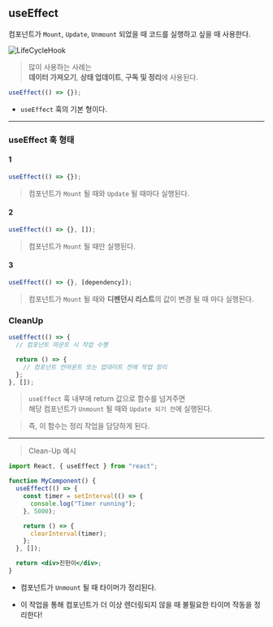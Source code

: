 ## useEffect

컴포넌트가 `Mount`, `Update`, `Unmount` 되었을 때 코드를 실행하고 싶을 때 사용한다.

![LifeCycleHook](https://codingapple.com/wp-content/uploads/2022/04/%EC%BA%A1%EC%B2%987.png)

> 많이 사용하는 사례는  
> **데이터 가져오기**, **상태 업데이트**, **구독 및 정리**에 사용된다.

```jsx
useEffect(() => {});
```

- `useEffect` 훅의 기본 형이다.

---

### useEffect 훅 형태

#### 1

```jsx
useEffect(() => {});
```

> 컴포넌트가 `Mount` 될 때와 `Update` 될 때마다 실행된다.

#### 2

```jsx
useEffect(() => {}, []);
```

> 컴포넌트가 `Mount` 될 때만 실행된다.

#### 3

```jsx
useEffect(() => {}, [dependency]);
```

> 컴포넌트가 `Mount` 될 때와 **디펜던시 리스트**의 값이 변경 될 때 마다 실행된다.

### CleanUp

```jsx
useEffect(() => {
  // 컴포넌트 마운트 시 작업 수행

  return () => {
    // 컴포넌트 언마운트 또는 업데이트 전에 작업 정리
  };
}, []);
```

> `useEffect` 훅 내부에 return 값으로 함수를 넘겨주면  
> 해당 컴포넌트가 `Unmount` 될 때와 `Update 되기 전`에 실행된다.

> 즉, 이 함수는 정리 작업을 담당하게 된다.

---

> Clean-Up 예시

```jsx
import React, { useEffect } from "react";

function MyComponent() {
  useEffect(() => {
    const timer = setInterval(() => {
      console.log("Timer running");
    }, 5000);

    return () => {
      clearInterval(timer);
    };
  }, []);

  return <div>진헌이</div>;
}
```

- 컴포넌트가 `Unmount` 될 때 타이머가 정리된다.

* 이 작업을 통해 컴포넌트가 더 이상 렌더링되지 않을 때 불필요한 타이머 작동을 정리한다!
